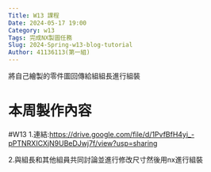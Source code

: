 ```yaml
---
Title: W13 課程
Date: 2024-05-17 19:00
Category: w13
Tags: 完成NX製圖任務
Slug: 2024-Spring-w13-blog-tutorial
Author: 41136113(第一組)
---
```


將自己繪製的零件圖回傳給組組長進行組裝

<!-- PELICAN_END_SUMMARY -->

# 本周製作內容
#W13
1.連結:https://drive.google.com/file/d/1PvfBfH4yi_-pPTNRXICXjN9UBeDJwj7f/view?usp=sharing

2.與組長和其他組員共同討論並進行修改尺寸然後用nx進行組裝



